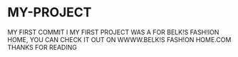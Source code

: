 # MY-PROJECT
MY FIRST COMMIT
I MY FIRST PROJECT WAS A FOR  BELK!S FASH!ION HOME, YOU CAN CHECK IT OUT ON WWWW.BELK!S FASH!ON HOME.COM
THANKS FOR READING
